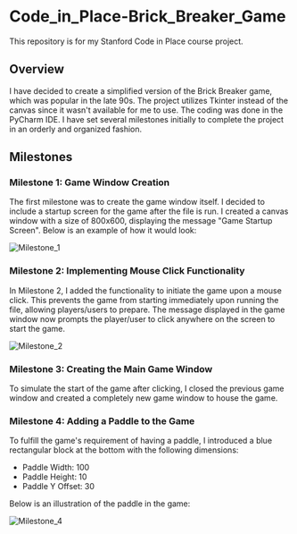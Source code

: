 # Code_in_Place-Brick_Breaker_Game

This repository is for my Stanford Code in Place course project.

## Overview

I have decided to create a simplified version of the Brick Breaker game, which was popular in the late 90s. The project utilizes Tkinter instead of the canvas since it wasn't available for me to use. The coding was done in the PyCharm IDE. I have set several milestones initially to complete the project in an orderly and organized fashion.

## Milestones

### Milestone 1: Game Window Creation

The first milestone was to create the game window itself. I decided to include a startup screen for the game after the file is run. I created a canvas window with a size of 800x600, displaying the message "Game Startup Screen". Below is an example of how it would look:

![Milestone_1](https://github.com/Prithivvj2406/Code_in_Place-Brick_Breaker_Game/assets/159470988/9f7f1e20-b149-44d8-a45a-f9dfd3e5d832)

### Milestone 2: Implementing Mouse Click Functionality

In Milestone 2, I added the functionality to initiate the game upon a mouse click. This prevents the game from starting immediately upon running the file, allowing players/users to prepare. The message displayed in the game window now prompts the player/user to click anywhere on the screen to start the game.

![Milestone_2](https://github.com/Prithivvj2406/Code_in_Place-Brick_Breaker_Game/assets/159470988/9eaae645-e4f6-498b-928a-0b61265622da)

### Milestone 3: Creating the Main Game Window

To simulate the start of the game after clicking, I closed the previous game window and created a completely new game window to house the game.

### Milestone 4: Adding a Paddle to the Game

To fulfill the game's requirement of having a paddle, I introduced a blue rectangular block at the bottom with the following dimensions:
- Paddle Width: 100
- Paddle Height: 10
- Paddle Y Offset: 30

Below is an illustration of the paddle in the game:

![Milestone_4](https://github.com/Prithivvj2406/Code_in_Place-Brick_Breaker_Game/assets/159470988/0ad5e803-856c-4c4b-a7b8-685e7c7930bd)

